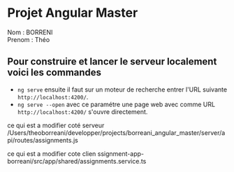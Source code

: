 # Projet Angular Master

<t>Nom : BORRENI</t>\
<t>Prenom : Théo</t>


## Pour construire et lancer le serveur localement voici les commandes
* `ng serve` ensuite il faut sur un moteur de recherche entrer l'URL suivante `http://localhost:4200/`.
* `ng serve --open` avec ce paramétre une page web avec comme URL `http://localhost:4200/` s'ouvre directement.


ce qui est a modifier coté serveur
/Users/theoborreani/developper/projects/borreani_angular_master/server/api/routes/assignments.js

ce qui est a modifier cote clien
ssignment-app-borreani/src/app/shared/assignments.service.ts